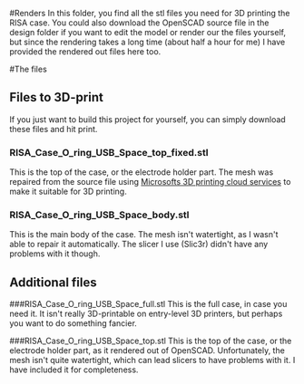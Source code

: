 #Renders
In this folder, you find all the stl files you need for 3D printing the RISA case. You could also download the OpenSCAD source file in the design folder if you want to edit the model or render our the files yourself, but since the rendering takes a long time (about half a hour for me) I have provided the rendered out files here too.

#The files
## Files to 3D-print
If you just want to build this project for yourself, you can simply download these files and hit print.

### RISA_Case_O_ring_USB_Space_top_fixed.stl
This is the top of the case, or the electrode holder part. The mesh was repaired from the source file using [Microsofts 3D printing cloud services](https://tools3d.azurewebsites.net/) to make it suitable for 3D printing.

### RISA_Case_O_ring_USB_Space_body.stl
This is the main body of the case. The mesh isn't watertight, as I wasn't able to repair it automatically. The slicer I use (Slic3r) didn't have any problems with it though.

## Additional files
###RISA_Case_O_ring_USB_Space_full.stl
This is the full case, in case you need it. It isn't really 3D-printable on entry-level 3D printers, but perhaps you want to do something fancier.

###RISA_Case_O_ring_USB_Space_top.stl
This is the top of the case, or the electrode holder part, as it rendered out of OpenSCAD. Unfortunately, the mesh isn't quite watertight, which can lead slicers to have problems with it. I have included it for completeness.